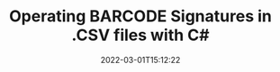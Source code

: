---
############################# Static ############################
layout: "auto-gen"
date: 2022-03-01T15:12:22
draft: false
otherformats: 
breadcrumb: Create BARCODE signature on CSV for C#

############################# Head ############################
head_title: "Adding BARCODE signatures in a CSV file with C#"
head_description: "Put BARCODE Signature on CSV file for .NET using a few lines of code. Use the GroupDocs Document Signature API to sign dozens file formats."

############################# Header ############################
title: "Operating BARCODE Signatures in .CSV files with C#"
description: "How to add BARCODE Signature with a few lines of .NET code"
bg_image: "https://cms.admin.containerize.com/templates/aspose/App_Themes/V3/images/bg/header1.png"
bg_overlay: false
button:
    enable: true

############################# SubMenu ############################
submenu:
    enable: true

    left:
        img_alt: "GroupDocs.Signature for .NET"
        image: "https://cms.admin.containerize.com/templates/groupdocs/images/product-logos/90x90-noborder/groupdocs-signature-net.png"
        product: "GroupDocs.Signature"
        platform: ".NET"



############################# About ############################
about:
    enable: true
    title: "About GroupDocs.Signature for .NET API"
    content: |
        [GroupDocs.Signature for .NET](https://products.groupdocs.com/signature/net/) is a advanced .NET API to electronically sign digital documents using various signature types such as text, image, barcode, QR-code, stamp, form-field and metadata. Users can load, edit, validate, save, remove, preview and search digital signatures within PDF, Microsoft Word, Excel worksheets, PowerPoint presentations, Adobe Photoshop, metafiles and image file formats, with additional support for customizing signature properties as needed.
    

overview:
    enable: true
    title: "Overview API"
    content: |
        Sign your CSV files with BARCODE signatures using .NET easily. You can use just a couple of C# code lines in any platform of your choice like - Windows, Linux, macOS.
        You can put BARCODE on CSV file in a very convenient way and for free. Besides that it is possible to sign CSV files using advanced BARCODE options. 
        
        There are a lot of options features to sign CSV which you may use for your purposes:

        * BARCODE position on the page can be set up as absolutely as relatively;;
        * One BARCODE signature may be placed on specified pages of multi-page documents;;
        * A lot of additional signature features like color, size, border etc. are available..
        
        There are also saving options for signed CSV file:

        * after signing file might be saved with other supported format;
        * furthermore file can be encrypted with password or saved to memory stream.

        Signing CSV files with BARCODE provides vast amount opportunities for users. Moreover there is no need for any additional software installed - like MS Office, Open Office, Adobe Acrobat Reader etc.


############################# Steps ############################
steps:
    enable: true
    title_left: "Steps to sign CSV with BARCODE in C#"
    content_left: |
        [GroupDocs.Signature for .NET](https://products.groupdocs.com/signature/net/) provides ability to sign CSV documents with BARCODE signatures quick and easily.
        
        * Create an instance of Signature class providing CSV file supposed to signing as path or memory stream
        * Instantiate SignOptions class and set all demanded data.
        * Invoke the Signature.Sign passing output CSV file or memory stream

    title_right: "System Requirements"
    content_right: |
        Documents signing with GroupDocs.Signature for .NET can be performed in just a few simple steps. Our APIs are supported on all major platforms and operating systems. Before executing the code below, make sure you have the following prerequisites installed on your system.

        * Operating systems: Microsoft Windows, Linux, MacOS
        * Development environments: Microsoft Visual Studio, Xamarin, MonoDevelop
        * Frameworks: .NET Framework, .NET Standard, .NET Core, Mono
        * Get the latest GroupDocs.Signature for .NET from [Nuget](https://www.nuget.org/packages/groupdocs.signature)
         
    code: |
        ```csharp    
        
        // Set up input CSV file
        string filePath = "input.csv";
        // Set up output file
        string outputFilePath = "output.csv";

        // Instantiate Signature for input file
        using (GroupDocs.Signature.Signature signature = new GroupDocs.Signature.Signature(filePath))
        {
                // create barcode option with predefined barcode text
                BarcodeSignOptions options = new BarcodeSignOptions("JohnSmith")
                {
                    // setup Barcode encoding type
                    EncodeType = BarcodeTypes.SWISSPOSTPARCEL,

                    // set signature position
                    Left = 50,
                    Top = 50,
                    Width = 200,
                    Height = 50
                };

                // sign CSV document
                SignResult result = signature.Sign(outputFilePath, options);
        }

        ```

demos:
    enable: true
    title: "Signing CSV documents with BARCODE Live Demo"
    content: |
       Sign CSV file with BARCODE signature right now by visiting the [GroupDocs.Signature App](https://products.groupdocs.app/signature/family) website. Free online demo waiting for you.
          

more_formats:
    enable: true
    title: "Other supported BARCODE signatures for C#"
    content: "You can also sign CSV with other signature types. Please see the list below."
       
       
back_to_top:
    enable: true
---